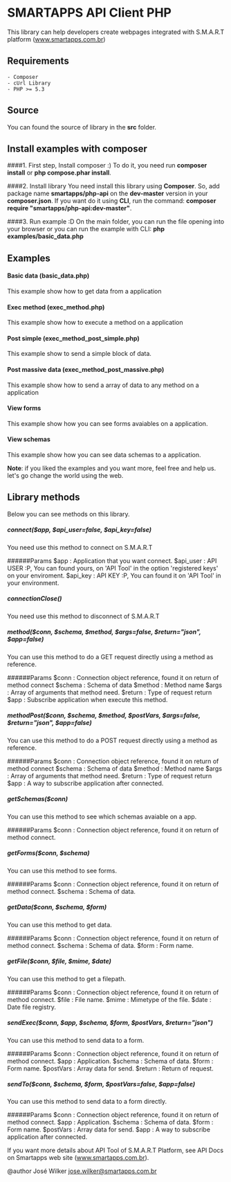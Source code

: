 # SMARTAPPS API Client PHP

This library can help developers create webpages integrated with S.M.A.R.T platform (www.smartapps.com.br)

## Requirements

	- Composer
	- cUrl Library
	- PHP >= 5.3

## Source

You can found the source of library in the **src** folder.

## Install examples with composer

####1. First step, Install composer :)
To do it, you need run <b>composer install</b> or <b>php compose.phar install</b>.

####2. Install library
You need install this library using **Composer**. So, add package name **smartapps/php-api** on the **dev-master** version in your **composer.json**. If you want do it using **CLI**, run the command: **composer require "smartapps/php-api:dev-master"**.

####3. Run example :D
On the main folder, you can run the file opening into your browser or you can run the example with CLI: <b>php examples/basic_data.php</b>

## Examples

#### Basic data (basic_data.php)
This example show how to get data from a application

#### Exec method (exec_method.php)
This example show how to execute a method on a application

#### Post simple (exec_method_post_simple.php)
This example show to send a simple block of data.

#### Post massive data (exec_method_post_massive.php)
This example show how to send a array of data to any method on a application

#### View forms
This example show how you can see forms avaiables on a application.

#### View schemas
This example show how you can see data schemas to a application.

**Note**: if you liked the examples and you want more, feel free and help us. let's go change the world using the web.

## Library methods

Below you can see methods on this library.

##### connect($app, $api_user=false, $api_key=false)
You need use this method to connect on S.M.A.R.T

######Params
	$app 		: Application that you want connect.
	$api_user	: API USER :P, You can found yours, on 'API Tool' in the option 'registered keys' on your enviroment.
	$api_key 	: API KEY :P, You can found it on 'API Tool' in your environment.

##### connectionClose()
You need use this method to disconnect of S.M.A.R.T

##### method($conn, $schema, $method, $args=false, $return="json", $app=false)
You can use this method to do a GET request directly using a method as reference.

######Params
	$conn 		: Connection object reference, found it on return of method connect
	$schema 	: Schema of data
	$method 	: Method name
	$args		: Array of arguments that method need.
	$return 	: Type of request return
	$app 		: Subscribe application when execute this method.

##### methodPost($conn, $schema, $method, $postVars, $args=false, $return="json", $app=false)
You can use this method to do a POST request directly using a method as reference.

######Params
	$conn 		: Connection object reference, found it on return of method connect
	$schema 	: Schema of data
	$method 	: Method name
	$args		: Array of arguments that method need.
	$return 	: Type of request return
	$app 		: A way to subscribe application after connected.

##### getSchemas($conn)
You can use this method to see which schemas avaiable on a app.

######Params
	$conn 		: Connection object reference, found it on return of method connect.

##### getForms($conn, $schema)
You can use this method to see forms.

######Params
	$conn 		: Connection object reference, found it on return of method connect.
	$schema 	: Schema of data.

##### getData($conn, $schema, $form)
You can use this method to get data.

######Params
	$conn 		: Connection object reference, found it on return of method connect.
	$schema 	: Schema of data.
	$form 		: Form name.

##### getFile($conn, $file, $mime, $date)
You can use this method to get a filepath.

######Params
	$conn 		: Connection object reference, found it on return of method connect.
	$file 		: File name.
	$mime 		: Mimetype of the file.
	$date 		: Date file registry.

##### sendExec($conn, $app, $schema, $form, $postVars, $return="json")
You can use this method to send data to a form.

######Params
	$conn 		: Connection object reference, found it on return of method connect.
	$app 		: Application.
	$schema 	: Schema of data.
	$form 		: Form name.
	$postVars 	: Array data for send.
	$return 	: Return of request.

##### sendTo($conn, $schema, $form, $postVars=false, $app=false)
You can use this method to send data to a form directly.

######Params
	$conn 		: Connection object reference, found it on return of method connect.
	$app 		: Application.
	$schema 	: Schema of data.
	$form 		: Form name.
	$postVars 	: Array data for send.
	$app 		: A way to subscribe application after connected.


If you want more details about API Tool of S.M.A.R.T Platform, see API Docs on Smartapps web site (www.smartapps.com.br).

@author José Wilker <jose.wilker@smartapps.com.br>